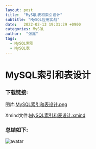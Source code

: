 ```yaml
---
layout: post
title:  "MySQL表和索引设计"
subtitle: "MySQL应用实战"
date:   2022-02-13 19:31:29 +0900
categories: MySQL
author:  "张鑫"
tags:
  - MySQL索引
  - MySQL表
---
```


# MySQL索引和表设计

### 下载链接:
图片:[MySQL索引和表设计.png](/myblog/img/mysql_tableindex.png)

Xmind文件:[MySQL索引和表设计.xmind](/myblog/img/mysql_tableindex.xmind)

### 总结如下:
![avatar](/myblog/img/mysql_tableindex.png)
